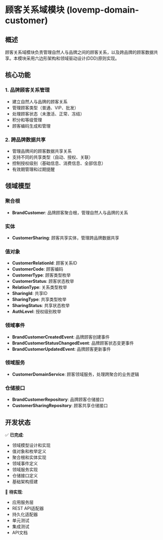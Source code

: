 # 顾客关系域模块 (lovemp-domain-customer)

## 概述

顾客关系域模块负责管理自然人与品牌之间的顾客关系，以及跨品牌的顾客数据共享。本模块采用六边形架构和领域驱动设计(DDD)原则实现。

## 核心功能

### 1. 品牌顾客关系管理
- 建立自然人与品牌的顾客关系
- 管理顾客类型（普通、VIP、批发）
- 处理顾客状态（未激活、正常、冻结）
- 积分和等级管理
- 顾客编码生成和管理

### 2. 跨品牌数据共享
- 管理品牌间的顾客数据共享关系
- 支持不同的共享类型（自动、授权、关联）
- 控制授权级别（基础信息、消费信息、全部信息）
- 有效期管理和过期提醒

## 领域模型

### 聚合根
- **BrandCustomer**: 品牌顾客聚合根，管理自然人与品牌的关系

### 实体
- **CustomerSharing**: 顾客共享实体，管理跨品牌数据共享

### 值对象
- **CustomerRelationId**: 顾客关系ID
- **CustomerCode**: 顾客编码
- **CustomerType**: 顾客类型枚举
- **CustomerStatus**: 顾客状态枚举
- **RelationType**: 关系类型枚举
- **SharingId**: 共享ID
- **SharingType**: 共享类型枚举
- **SharingStatus**: 共享状态枚举
- **AuthLevel**: 授权级别枚举

### 领域事件
- **BrandCustomerCreatedEvent**: 品牌顾客创建事件
- **BrandCustomerStatusChangedEvent**: 品牌顾客状态变更事件
- **BrandCustomerUpdatedEvent**: 品牌顾客更新事件

### 领域服务
- **CustomerDomainService**: 顾客领域服务，处理跨聚合的业务逻辑

### 仓储接口
- **BrandCustomerRepository**: 品牌顾客仓储接口
- **CustomerSharingRepository**: 顾客共享仓储接口

## 开发状态

✅ **已完成**:
- 领域模型设计和实现
- 值对象和枚举定义
- 聚合根和实体实现
- 领域事件定义
- 领域服务实现
- 仓储接口定义
- 基础架构搭建

🚧 **待实现**:
- 应用服务层
- REST API适配器
- 持久化适配器
- 单元测试
- 集成测试
- API文档 